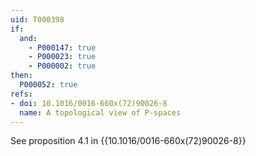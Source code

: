 ```yaml
---
uid: T000398
if:
  and:
    - P000147: true
    - P000023: true
    - P000002: true
then:
  P000052: true
refs:
- doi: 10.1016/0016-660x(72)90026-8
  name: A topological view of P-spaces
---
```


See proposition 4.1 in {{10.1016/0016-660x(72)90026-8}}
